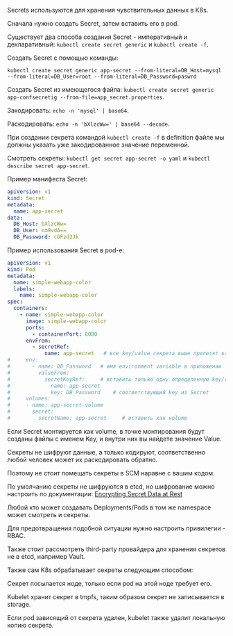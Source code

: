 Secrets используются для хранения чувствительных данных в K8s.

Сначала нужно создать Secret, затем вставить его в pod.

Существует два способа создания Secret - императивный и декларативный: `kubectl create secret generic` и `kubectl create -f`.

Создать Secret с помощью команды:

`kubectl create secret generic app-secret --from-literal=DB_Host=mysql --from-literal=DB_User=root --from-literal=DB_Password=paswrd`

Создать Secret из имеющегося файла: `kubectl create secret generic app-confsecretig --from-file=app_secret.properties`.

Закодировать: `echo -n 'mysql' | base64`.

Раскодировать: `echo -n 'bXlzcWw=' | base64 --decode`.

При создании секрета командой `kubectl create -f` в definition файле мы должны указать уже закодированное значение переменной.

Смотреть секреты: `kubectl get secret app-secret -o yaml` и `kubectl describe secret app-secret`.

Пример манифеста Secret:

```yaml
apiVersion: v1
kind: Secret
metadata:
  name: app-secret
data:
  DB_Host: bXlzcWw=
  DB_User: cm9vdA==
  DB_Password: cGFzd3Jk
```

Пример использования Secret в pod-е:

```yaml
apiVersion: v1
kind: Pod
metadata:
  name: simple-webapp-color
  labels:
    name: simple-webapp-color
spec:
  containers:
    - name: simple-webapp-color
      image: simple-webapp-color
      ports:
        - containerPort: 8080
      envFrom:
        - secretRef:
            name: app-secret   # все key/value секрета выше прилетят как environment variables
#     env:
#       - name: DB_Password   # имя environment variable в приложении
#         valueFrom:
#           secretKeyRef:     # вставить только одну определенную key/value пару из Secret
#             name: app-secret
#             key: DB_Password    # соответствующий key из Secret
#     volumes:
#     - name: app-secret-volume
#       secret:
#         secretName: app-secret     # вставить как volume
```

Если Secret монтируется как volume, в точке монтирования будут созданы файлы с именем Key, и внутри них вы найдете значение Value.

Секреты не шифруют данные, а только кодируют, соответственно любой человек может их раскодировать обратно.

Поэтому не стоит помещать секреты в SCM наравне с вашим кодом.

По умолчанию секреты не шифруются в etcd, но шифрование можно настроить по документации: [Encrypting Secret Data at Rest](https://kubernetes.io/docs/tasks/administer-cluster/encrypt-data/)

Любой кто может создавать Deployments/Pods в том же namespace может смотреть и секреты.

Для предотвращения подобной ситуации нужно настроить привилегии - RBAC.

Также стоит рассмотреть third-party провайдера для хранения секретов не в etcd, например Vault.

Также сам K8s обрабатывает секреты следующим способом:

Секрет посылается ноде, только если pod на этой ноде требует его.

Kubelet хранит секрет в tmpfs, таким образом секрет не записывается в storage.

Если pod зависящий от секрета удален, kubelet также удалит локальную копию секрета.